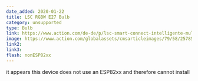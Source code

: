 ```yaml
---
date_added: 2020-01-22
title: LSC RGBW E27 Bulb
category: unsupported
type: Bulb
link: https://www.action.com/de-de/p/lsc-smart-connect-intelligente-multicolor-led-lampe-4/
image: https://www.action.com/globalassets/cmsarticleimages/79/58/2578539_8712879142706-111.png?preset=mediaSliderImageLargeHD
link2: 
link3: 
flash: nonESP82xx 
---
```

it appears this device does not use an ESP82xx and therefore cannot install